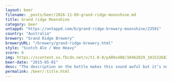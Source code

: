 ```yaml
---
layout: beer
filename: _posts/beer/2016-11-09-grand-ridge-moonshine.md
title: Grand ridge Moonshine
category: beer
untappd: "https://untappd.com/b/grand-ridge-brewery-moonshine/23591"
country: "Australia"
brewery: "Grand Ridge Brewery"
breweryURL: "/brewery/grand-ridge-brewery.html"
style: "Scotch Ale / Wee Heavy"
score: 6
img: https://scontent.xx.fbcdn.net/v/t1.0-0/p480x480/10462829_10153268294448745_4601669711477307040_n.jpg?oh=5b0f36c0c45da6ab8dad8e255a285d12&oe=5AF08CF2
beer-date: "2015-05-01"
desc: "The description on the bottle makes this sound awful but it’s not too bad. Could be a little bit smoother but the overall flavour is really nice"
permalink: /beer/:title.html
---
```

